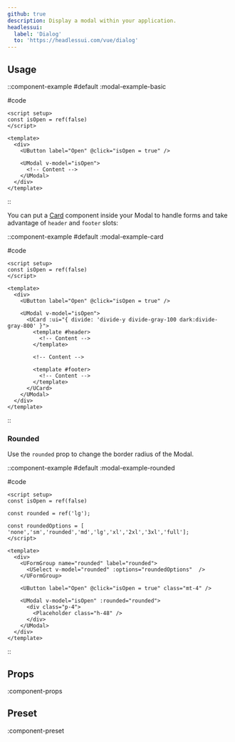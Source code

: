 ```yaml
---
github: true
description: Display a modal within your application.
headlessui:
  label: 'Dialog'
  to: 'https://headlessui.com/vue/dialog'
---
```


## Usage

::component-example
#default
:modal-example-basic

#code
```vue
<script setup>
const isOpen = ref(false)
</script>

<template>
  <div>
    <UButton label="Open" @click="isOpen = true" />

    <UModal v-model="isOpen">
      <!-- Content -->
    </UModal>
  </div>
</template>
```
::

You can put a [Card](/layout/card) component inside your Modal to handle forms and take advantage of `header` and `footer` slots:

::component-example
#default
:modal-example-card

#code
```vue
<script setup>
const isOpen = ref(false)
</script>

<template>
  <div>
    <UButton label="Open" @click="isOpen = true" />

    <UModal v-model="isOpen">
      <UCard :ui="{ divide: 'divide-y divide-gray-100 dark:divide-gray-800' }">
        <template #header>
          <!-- Content -->
        </template>

        <!-- Content -->

        <template #footer>
          <!-- Content -->
        </template>
      </UCard>
    </UModal>
  </div>
</template>
```
::

### Rounded

Use the `rounded` prop to change the border radius of the Modal.

::component-example
#default
:modal-example-rounded

#code
```vue
<script setup>
const isOpen = ref(false)

const rounded = ref('lg');

const roundedOptions = [ 'none','sm','rounded','md','lg','xl','2xl','3xl','full'];
</script>

<template>
  <div>
    <UFormGroup name="rounded" label="rounded">
      <USelect v-model="rounded" :options="roundedOptions"  />
    </UFormGroup>

    <UButton label="Open" @click="isOpen = true" class="mt-4" />

    <UModal v-model="isOpen" :rounded="rounded">
      <div class="p-4">
        <Placeholder class="h-48" />
      </div>
    </UModal>
  </div>
</template>
```
::

## Props

:component-props

## Preset

:component-preset
